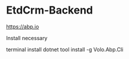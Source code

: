 # EtdCrm-Backend

https://abp.io


Install necessary

terminal install
dotnet tool install -g Volo.Abp.Cli 
